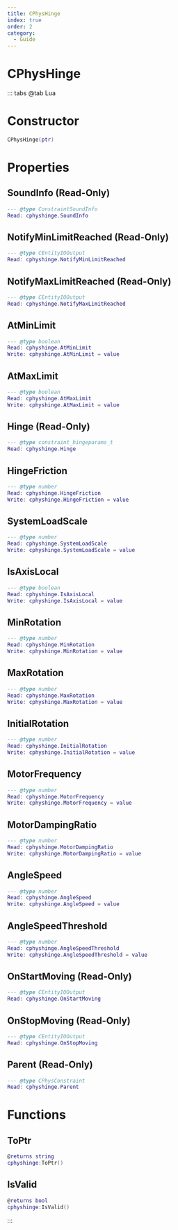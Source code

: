 ```yaml
---
title: CPhysHinge
index: true
order: 2
category:
  - Guide
---
```


# CPhysHinge

::: tabs
@tab Lua
# Constructor
```lua
CPhysHinge(ptr)
```
# Properties
## SoundInfo (Read-Only)
```lua
--- @type ConstraintSoundInfo
Read: cphyshinge.SoundInfo
```
## NotifyMinLimitReached (Read-Only)
```lua
--- @type CEntityIOOutput
Read: cphyshinge.NotifyMinLimitReached
```
## NotifyMaxLimitReached (Read-Only)
```lua
--- @type CEntityIOOutput
Read: cphyshinge.NotifyMaxLimitReached
```
## AtMinLimit 
```lua
--- @type boolean
Read: cphyshinge.AtMinLimit
Write: cphyshinge.AtMinLimit = value
```
## AtMaxLimit 
```lua
--- @type boolean
Read: cphyshinge.AtMaxLimit
Write: cphyshinge.AtMaxLimit = value
```
## Hinge (Read-Only)
```lua
--- @type constraint_hingeparams_t
Read: cphyshinge.Hinge
```
## HingeFriction 
```lua
--- @type number
Read: cphyshinge.HingeFriction
Write: cphyshinge.HingeFriction = value
```
## SystemLoadScale 
```lua
--- @type number
Read: cphyshinge.SystemLoadScale
Write: cphyshinge.SystemLoadScale = value
```
## IsAxisLocal 
```lua
--- @type boolean
Read: cphyshinge.IsAxisLocal
Write: cphyshinge.IsAxisLocal = value
```
## MinRotation 
```lua
--- @type number
Read: cphyshinge.MinRotation
Write: cphyshinge.MinRotation = value
```
## MaxRotation 
```lua
--- @type number
Read: cphyshinge.MaxRotation
Write: cphyshinge.MaxRotation = value
```
## InitialRotation 
```lua
--- @type number
Read: cphyshinge.InitialRotation
Write: cphyshinge.InitialRotation = value
```
## MotorFrequency 
```lua
--- @type number
Read: cphyshinge.MotorFrequency
Write: cphyshinge.MotorFrequency = value
```
## MotorDampingRatio 
```lua
--- @type number
Read: cphyshinge.MotorDampingRatio
Write: cphyshinge.MotorDampingRatio = value
```
## AngleSpeed 
```lua
--- @type number
Read: cphyshinge.AngleSpeed
Write: cphyshinge.AngleSpeed = value
```
## AngleSpeedThreshold 
```lua
--- @type number
Read: cphyshinge.AngleSpeedThreshold
Write: cphyshinge.AngleSpeedThreshold = value
```
## OnStartMoving (Read-Only)
```lua
--- @type CEntityIOOutput
Read: cphyshinge.OnStartMoving
```
## OnStopMoving (Read-Only)
```lua
--- @type CEntityIOOutput
Read: cphyshinge.OnStopMoving
```
## Parent (Read-Only)
```lua
--- @type CPhysConstraint
Read: cphyshinge.Parent
```
# Functions
## ToPtr
```lua
@returns string
cphyshinge:ToPtr()
```
## IsValid
```lua
@returns bool
cphyshinge:IsValid()
```

:::